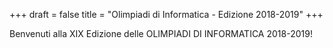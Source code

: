 +++
draft = false
title = "Olimpiadi di Informatica - Edizione 2018-2019"
+++

Benvenuti alla XIX Edizione delle OLIMPIADI DI INFORMATICA 2018-2019!
